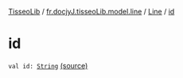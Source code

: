 [TisseoLib](../../index.md) / [fr.docjyJ.tisseoLib.model.line](../index.md) / [Line](index.md) / [id](./id.md)

# id

`val id: `[`String`](https://kotlinlang.org/api/latest/jvm/stdlib/kotlin/-string/index.html) [(source)](https://github.com/docjyj/tisseoLib/tree/master/src/main/kotlin/fr/docjyJ/tisseoLib/model/line/Line.kt#L18)